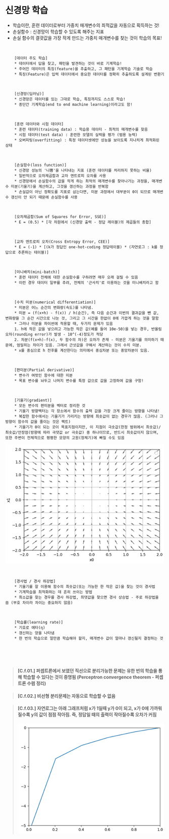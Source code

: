 # 신경망 학습

- 학습이란, 훈련 데이터로부터 가중치 매개변수의 최적값을 자동으로 획득하는 것!
- 손실함수 : 신경망이 학습할 수 있도록 해주는 지표
- 손실 함수의 결괏값을 가장 작게 만드는 가중치 매개변수를 찾는 것이 학습의 목표!

<br>

        [데이터 주도 학습]
        * 데이터에서 답을 찾고, 패턴을 발견하는 것이 바로 기계학습!
        * 주어진 데이터의 특징(feature)을 추출하고, 그 패턴을 기계학습 기술로 학습
        * 특징(Feature)은 입력 데이터에서 중요한 데이터를 정확히 추출하도록 설계된 변환기

<br>

        [신경망(딥러닝)]
        * 신경망은 데이터를 있는 그대로 학습, 특징까지도 스스로 학습!
        * 종단간 기계학습(end to end machine learning)이라고도 함!

<br>

        [훈련 데이터와 시험 데이터]
        * 훈련 데이터(training data) : 학습용 데이터 - 최적의 매개변수를 찾음
        * 시험 데이터(test data) : 훈련한 모델의 실력을 평가 (범용 능력)
        * 오버피팅(overfitting) : 특정 데이터셋에만 성능을 보이도록 지나치게 최적화된 상태

<br>

        [손실함수(loss function)]
        * 신경망 성능의 '나쁨'을 나타내는 지표 (훈련 데이터를 처리하지 못하는 비율)
        * 일반적으로 오차제곱합과 교차 엔트로피 오차를 사용
        * 신경망에서 손실함수의 값을 작게 하는 최적의 매개변수를 찾아나가는 과정을, 매개변수 미분(기울기)을 계산하고, 그것을 갱신하는 과정을 반복함
        * 손실값이 아닌 정확도를 지표로 삼는다면, 미분 과정에서 대부분이 0이 되므로 매개변수 갱신이 안 되기 때문에 손실함수를 사용

<br>

        [오차제곱합(Sum of Squares for Error, SSE)]
        * E = (0.5) * [각 차원에서 (신경망 출력 - 정답 레이블)의 제곱들의 총합]

<br>

        [교차 엔트로피 오차(Cross Entropy Error, CEE)]
        * E = (-1) * [(k가 정답인 one-hot-coding 정답테이블) * (자연로그 : k를 정답으로 추론하는 테이블)]

<br>

        [미니배치(mini-batch)]
        * 훈련 데이터 전체에 대한 손실함수를 구하려면 매우 오래 걸릴 수 있음
        * 이런 경우 데이터 일부를 추려, 전체의 '근사치'로 이용하는 것을 미니배치라고 함

<br>

        [수치 미분(numerical differentiation)]
        * 미분은 어느 순간의 변화량(속도)를 나타냄.
        * 미분 = (f(x+h) - f(x)) / h(순간), 즉 다음 순간과 이번의 결과값을 뺀 값, 변화량을 그 순간 시간으로 나눈 것, 그리고 그 시간을 한없이 0에 가깝게 하는 것을 말함
        * 그러나 미분을 파이썬에 적용할 때, 두가지 문제가 있음
        1. h에 작은 값을 넣으려고 가능한 작은 값(예를 들어 10e-50)을 넣는 경우, 반올림 오차(rounding error)가 발생 - 10^(-4)정도가 적당
        2. 차분(f(x+h)-f(x), 두 함수의 차)은 오차가 존재 - 미분은 기울기를 의미하기 때문에, 엄밀히는 차이가 있음. 그래서 근삿값을 구해서 계산하는 것이 수치 미분.
        * x를 중심으로 h 전후를 계산한다는 의미에서 중심차분 또는 중앙차분이 있음.

<br>

        [편미분(Partial derivative)]
        * 변수가 여럿인 함수에 대한 미분
        * 목표 변수를 놔두고 나머지 변수를 특정 값으로 값을 고정하여 값을 구함!

<br>

        [기울기(gradient)]
        * 모든 변수의 편미분을 벡터로 정리한 것
        * 기울기 방향벡터는 각 장소에서 함수의 출력 값을 가장 크게 줄이는 방향을 나타냄!
        * 복잡한 함수에서는 기울기가 가리키는 방향에 최솟값이 없는 경우가 많음. (그러나 그 방향이 함수의 값을 줄이는 것은 팩트)
        * 기울기가 0이 되는 곳이 목표지점이지만, 이 지점이 극솟값(한정 범위에서 최솟값)/최솟값/안장점(방향에 따라 극댓값 or 극솟값) 중 하나이므로, 반드시 최솟값이지 않으며, 또한 주변이 전체적으로 평평한 모양의 고원(정체기)에 빠질 수도 있음

![ ](./image/02.PNG)

<br>

        [경사법 / 경사 하강법]
        * 기울기를 잘 이용해 함수의 최솟값(또는 가능한 한 작은 값)을 찾는 것이 경사법
        * 기계학습을 최적화하는 데 흔히 쓰이는 방법
        * 최소값을 찾는 경우를 경사 하강법, 최댓값을 찾으면 경사 상승법 - 주로 하강법을 씀 (부호 차이라 차이는 중요하지 않음)

<br>

        [학습률(learning rate)]
        * 기호로 에타(η)
        * 갱신하는 양을 나타냄
        * 한 번의 학습으로 얼만큼 학습해야 할지, 매개변수 값이 얼마나 갱신될지 결정하는 것

<br><br><br>

> #### [C.f.01.] 퍼셉트론에서 보였던 직선으로 분리가능한 문제는 유한 번의 학습을 통해 학습할 수 있다는 것이 증명됨 (Perceptron convergence theorem - 퍼셉트론 수렴 정리)

> #### [C.f.02.] 비선형 분리문제는 자동으로 학습할 수 없음

> #### [C.f.03.] 자연로그는 아래 그래프처럼 x가 1일때 y가 0이 되고, x가 0에 가까워질수록 y의 값이 점점 작아짐. 즉, 정답일 때의 출력이 작아질수록 오차가 커짐
>
> ![ ](./image/01.PNG)
